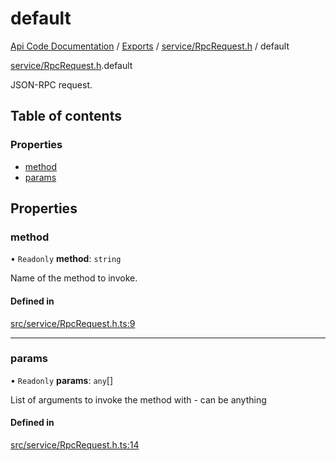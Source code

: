 # default
 
[Api Code Documentation](../README.md) / [Exports](../modules.md) / [service/RpcRequest.h](../modules/service_RpcRequest_h.md) / default

[service/RpcRequest.h](../modules/service_RpcRequest_h.md).default

JSON-RPC request.

## Table of contents

### Properties

- [method](service_RpcRequest_h.default.md#method)
- [params](service_RpcRequest_h.default.md#params)

## Properties

### method

• `Readonly` **method**: `string`

Name of the method to invoke.

#### Defined in

[src/service/RpcRequest.h.ts:9](https://github.com/openkfw/TruBudget/blob/4d7fd4be/api/src/service/RpcRequest.h.ts#L9)

___

### params

• `Readonly` **params**: `any`[]

List of arguments to invoke the method with - can be anything

#### Defined in

[src/service/RpcRequest.h.ts:14](https://github.com/openkfw/TruBudget/blob/4d7fd4be/api/src/service/RpcRequest.h.ts#L14)
